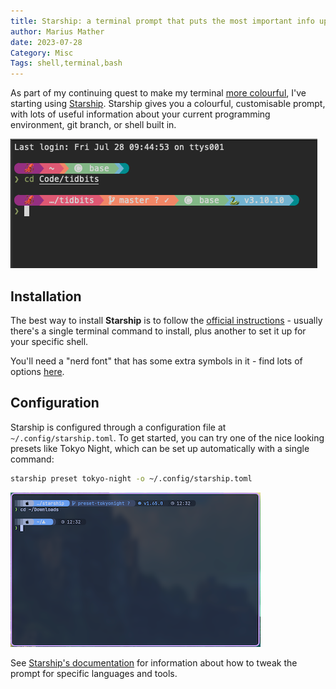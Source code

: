 ```yaml
---
title: Starship: a terminal prompt that puts the most important info up front 
author: Marius Mather
date: 2023-07-28
Category: Misc
Tags: shell,terminal,bash
---
```


As part of my continuing quest to make my terminal [more colourful]({filename}/colourful_shell.md),
I've starting using [Starship](https://starship.rs/). Starship gives you a colourful,
customisable prompt, with lots of useful information about your current programming
environment, git branch, or shell built in.

![Example Starship prompt](images/starship_prompt/starship_example.png)

## Installation

The best way to install **Starship** is to follow the [official instructions](https://starship.rs/guide/) - usually 
there's a single terminal command to install, plus another to set it up for your specific
shell.

You'll need a "nerd font" that has some extra symbols in it - find lots of options [here](https://www.nerdfonts.com/font-downloads).

## Configuration

Starship is configured through a configuration file at `~/.config/starship.toml`.
To get started, you can try one of the nice looking presets like Tokyo Night,
which can be set up automatically with a single command:

```bash
starship preset tokyo-night -o ~/.config/starship.toml
```

![Tokyo Night preset](images/starship_prompt/tokyo-night.png)

See [Starship's documentation](https://starship.rs/config/) for information
about how to tweak the prompt for specific languages and tools.